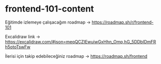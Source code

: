 # frontend-101-content

Eğitimde izlemeye çalışacağım roadmap -> https://roadmap.sh/r/frontend-101

Excalidraw link -> https://excalidraw.com/#json=meqQCZIEwuiwGxHhn_Omp,hG_5DDbIDmFRh5otoTswFw

İlerisi için takip edebileceğiniz roadmap -> https://roadmap.sh/frontend

